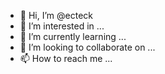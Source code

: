 - 👋 Hi, I’m @ecteck
- 👀 I’m interested in ...
- 🌱 I’m currently learning ...
- 💞️ I’m looking to collaborate on ...
- 📫 How to reach me ...

<!---
ecteck/ecteck is a ✨ special ✨ repository because its `README.md` (this file) appears on your GitHub profile.
You can click the Preview link to take a look at your changes.
--->
